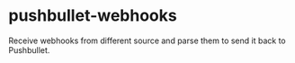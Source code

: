 # pushbullet-webhooks

Receive webhooks from different source and parse them to send it back to Pushbullet.
